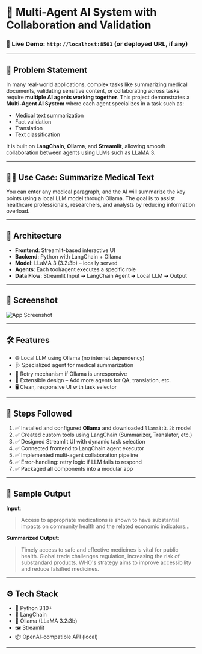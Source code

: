 # 🧠 Multi-Agent AI System with Collaboration and Validation

### 🔗 Live Demo: `http://localhost:8501` (or deployed URL, if any)

---

## 📍 Problem Statement

In many real-world applications, complex tasks like summarizing medical documents, validating sensitive content, or collaborating across tasks require **multiple AI agents working together**. This project demonstrates a **Multi-Agent AI System** where each agent specializes in a task such as:

- Medical text summarization  
- Fact validation  
- Translation  
- Text classification  

It is built on **LangChain**, **Ollama**, and **Streamlit**, allowing smooth collaboration between agents using LLMs such as LLaMA 3.

---

## 👨‍🔬 Use Case: Summarize Medical Text

You can enter any medical paragraph, and the AI will summarize the key points using a local LLM model through Ollama. The goal is to assist healthcare professionals, researchers, and analysts by reducing information overload.

---

## 🔧 Architecture

- **Frontend**: Streamlit-based interactive UI  
- **Backend**: Python with LangChain + Ollama  
- **Model**: LLaMA 3 (3.2:3b) – locally served  
- **Agents**: Each tool/agent executes a specific role  
- **Data Flow**: Streamlit Input ➜ LangChain Agent ➜ Local LLM ➜ Output

---

## 📸 Screenshot

![App Screenshot](https://github.com/your-username/your-repo/blob/main/screenshot.png)

---

## 🛠️ Features

- 🌐 Local LLM using Ollama (no internet dependency)  
- 🩺 Specialized agent for medical summarization  
- 🔄 Retry mechanism if Ollama is unresponsive  
- 🧠 Extensible design – Add more agents for QA, translation, etc.  
- 🖥️ Clean, responsive UI with task selector  

---

## 📜 Steps Followed

1. ✅ Installed and configured **Ollama** and downloaded `llama3:3.2b` model  
2. ✅ Created custom tools using LangChain (Summarizer, Translator, etc.)  
3. ✅ Designed Streamlit UI with dynamic task selection  
4. ✅ Connected frontend to LangChain agent executor  
5. ✅ Implemented multi-agent collaboration pipeline  
6. ✅ Error-handling: retry logic if LLM fails to respond  
7. ✅ Packaged all components into a modular app  

---

## 🧪 Sample Output

**Input**:

> Access to appropriate medications is shown to have substantial impacts on community health and the related economic indicators...

**Summarized Output**:

> Timely access to safe and effective medicines is vital for public health. Global trade challenges regulation, increasing the risk of substandard products. WHO's strategy aims to improve accessibility and reduce falsified medicines.

---

## ⚙️ Tech Stack

- 🐍 Python 3.10+  
- 🧠 LangChain  
- 💬 Ollama (LLaMA 3.2:3b)  
- 🖼️ Streamlit  
- 📦 OpenAI-compatible API (local)

---

